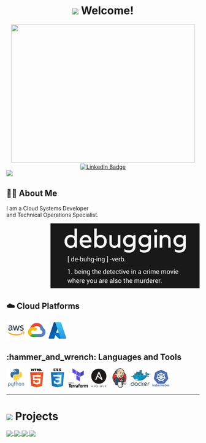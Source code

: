 
<h1>
  <div align="center">
  <img src="https://media.giphy.com/media/hvRJCLFzcasrR4ia7z/giphy.gif" width="30px"/> Welcome! 
  </div>
</h1>

<!--
**AlexBenavente/AlexBenavente** is a ✨ _special_ ✨ repository because its `README.md` (this file) appears on your GitHub profile.

Here are some ideas to get you started:

- 🔭 I’m currently working on ...
- 🌱 I’m currently learning ...
- 👯 I’m looking to collaborate on ...
- 🤔 I’m looking for help with ...
- 💬 Ask me about ...
- 📫 How to reach me: ...
- 😄 Pronouns: ...
- ⚡ Fun fact: ...
-->
<div align="center">
  <img src="https://media.giphy.com/media/dWesBcTLavkZuG35MI/giphy.gif" width="480" height="360"/>
</div>
<div id="badges" align="center">
  <a href="https://www.linkedin.com/in/alex-benavente-871010119/">
    <img src="https://img.shields.io/badge/LinkedIn-blue?style=for-the-badge&logo=linkedin&logoColor=white" alt="LinkedIn Badge"/>
  </a>
  
</div>

<img src="https://user-images.githubusercontent.com/73097560/115834477-dbab4500-a447-11eb-908a-139a6edaec5c.gif">

<h2>🧑‍💻 About Me</h2>
I am a Cloud Systems Developer<br />
and Technical Operations Specialist.
            
<p align="right">
<img src="https://github.com/AlexBenavente/Images/blob/main/debug.jpg" width="389" height="169"/>

                                                                        
<h2>☁️ Cloud Platforms</h2>
<p align="left">
<img src="https://raw.githubusercontent.com/github/explore/80688e429a7d4ef2fca1e82350fe8e3517d3494d/topics/aws/aws.png" alt="aws" width="50" height="50" />
<img src="https://raw.githubusercontent.com/devicons/devicon/master/icons/googlecloud/googlecloud-original.svg" alt="googlecloud" width="50" height="50" />
<img src="https://raw.githubusercontent.com/github/explore/80688e429a7d4ef2fca1e82350fe8e3517d3494d/topics/azure/azure.png" alt="azure" width="50" height="50" />

<h2>:hammer_and_wrench: Languages and Tools</h2>
<p align="left">
<img src="https://raw.githubusercontent.com/devicons/devicon/master/icons/python/python-original-wordmark.svg" alt="python" width="50" height="50" />
<img src="https://raw.githubusercontent.com/devicons/devicon/master/icons/html5/html5-original-wordmark.svg" alt="html5" width="50" height="50" />
<img src="https://raw.githubusercontent.com/devicons/devicon/master/icons/css3/css3-original-wordmark.svg" alt="css3" width="50" height="50" />
<img src="https://raw.githubusercontent.com/devicons/devicon/master/icons/terraform/terraform-original-wordmark.svg" alt="terraform" width="50" height="50" />
<img src="https://raw.githubusercontent.com/devicons/devicon/master/icons/ansible/ansible-plain-wordmark.svg" alt="ansible" width="50" height="50" />
<img src="https://raw.githubusercontent.com/devicons/devicon/master/icons/jenkins/jenkins-original.svg" alt="ansible" width="50" height="50" />
<img src="https://raw.githubusercontent.com/devicons/devicon/master/icons/docker/docker-original-wordmark.svg" alt="Docker" width="50" height="50" />
<img src="https://raw.githubusercontent.com/devicons/devicon/master/icons/kubernetes/kubernetes-plain-wordmark.svg" alt="Kubernetes" width="50" height="50" />
  
---
  
<h1><img src = "https://media.giphy.com/media/v1.Y2lkPTc5MGI3NjExOWJiYzJhNjM4ZDVhZGQ3MzA4MzZjODQ5YTgwOGNkMDYwYTk2ZTBkZSZjdD1z/UVG0BN8TOMKkPOJS6e/giphy.gif" width = 32px> Projects</h1>

<a href="https://github.com/AlexBenavente/gitops-flux-dive">
  <img align="center" src="https://github-readme-stats-git-masterrstaa-rickstaa.vercel.app/api/pin?username=AlexBenavente&repo=gitops-flux-dive&theme=buefy" />
<a href="https://github.com/AlexBenavente/jenkins-ansible-k8s-pipeline">
  <img align="center" src="https://github-readme-stats-git-masterrstaa-rickstaa.vercel.app/api/pin?username=AlexBenavente&repo=jenkins-ansible-k8s-pipeline&theme=buefy" />  
<a href="https://github.com/AlexBenavente/aws-terraform-ansible-elk">
  <img align="center" src="https://github-readme-stats-git-masterrstaa-rickstaa.vercel.app/api/pin?username=AlexBenavente&repo=aws-terraform-ansible-elk&theme=buefy" />  
<a href="https://github.com/AlexBenavente/health-checks">
  <img align="center" src="https://github-readme-stats-git-masterrstaa-rickstaa.vercel.app/api/pin?username=AlexBenavente&repo=health-checks&theme=buefy" /> 
  </a>
